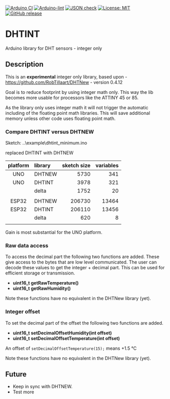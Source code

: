 
[![Arduino CI](https://github.com/RobTillaart/DHTINT/workflows/Arduino%20CI/badge.svg)](https://github.com/marketplace/actions/arduino_ci)
[![Arduino-lint](https://github.com/RobTillaart/DHTINT/actions/workflows/arduino-lint.yml/badge.svg)](https://github.com/RobTillaart/DHTINT/actions/workflows/arduino-lint.yml)
[![JSON check](https://github.com/RobTillaart/DHTINT/actions/workflows/jsoncheck.yml/badge.svg)](https://github.com/RobTillaart/DHTINT/actions/workflows/jsoncheck.yml)
[![License: MIT](https://img.shields.io/badge/license-MIT-green.svg)](https://github.com/RobTillaart/DHTINT/blob/master/LICENSE)
[![GitHub release](https://img.shields.io/github/release/RobTillaart/DHTINT.svg?maxAge=3600)](https://github.com/RobTillaart/DHTINT/releases)


# DHTINT

Arduino library for DHT sensors - integer only


## Description

This is an **experimental** integer only library, 
based upon - https://github.com/RobTillaart/DHTNew - version 0.4.12

Goal is to reduce footprint by using integer math only.
This way the lib becomes more usable for processors like the ATTINY 45 or 85. 

As the library only uses integer math it will not trigger the automatic including of 
the floating point math libraries. 
This will save additional memory unless other code uses floating point math.


### Compare DHTINT versus DHTNEW

Sketch: ..\example\dhtint_minimum.ino

replaced DHTINT with DHTNEW


| platform | library | sketch size | variables |
|:--------:|:--------|------------:|----------:|
|  UNO     | DHTNEW  |        5730 |       341 |
|  UNO     | DHTINT  |        3978 |       321 |
|          | delta   |        1752 |        20 |
|          |         |             |           |
|  ESP32   | DHTNEW  |      206730 |     13464 |
|  ESP32   | DHTINT  |      206110 |     13456 |
|          | delta   |         620 |         8 |
|          |         |             |           |


Gain is most substantial for the UNO platform.


### Raw data access

To access the decimal part the following two functions are added.
These give access to the bytes that are low level communicated.
The user can decode these values to get the integer + decimal part.
This can be used for efficient storage or transmission.

- **uint16_t getRawTemperature()**
- **uint16_t getRawHumidity()**

Note these functions have no equivalent in the DHTNew library (yet).


### Integer offset

To set the decimal part of the offset the following two functions are added.

- **uint16_t setDecimalOffsetHumidity(int offset)**
- **uint16_t setDecimalOffsetTemperature(int offset)**

An offset of ```setDecimalOffsetTemperature(15);``` means +1.5 °C

Note these functions have no equivalent in the DHTNew library (yet).


## Future

- Keep in sync with DHTNEW.
- Test more

